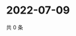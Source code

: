 # 2022-07-09

共 0 条

<!-- BEGIN WEIBO -->
<!-- 最后更新时间 Sat Jul 09 2022 12:21:13 GMT+0800 (China Standard Time) -->

<!-- END WEIBO -->
